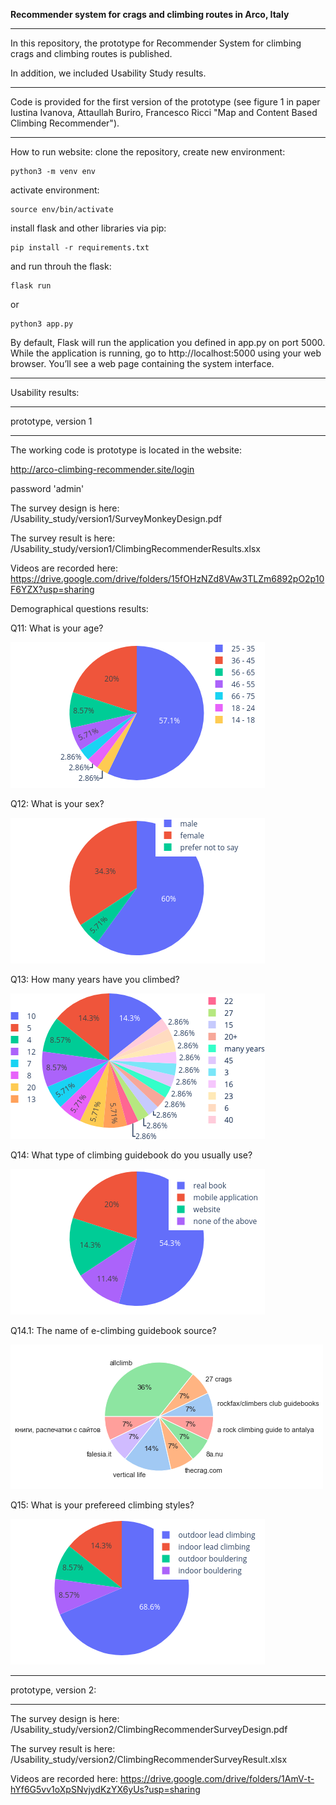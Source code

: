 **Recommender system for crags and climbing routes in Arco, Italy**
_______________________________________________________________________________________________________________

In this repository, the prototype for Recommender System for climbing crags and climbing routes is published.

In addition, we included Usability Study results.
_______________________________________________________________________________________________________________
Code is provided for the first version of the prototype (see figure 1 in paper Iustina Ivanova, Attaullah Buriro, Francesco Ricci "Map and Content Based Climbing Recommender").
_______________________________________________________________________________________________________________

How to run website:
clone the repository, create new environment:
```
python3 -m venv env
```
activate environment:
```
source env/bin/activate
```
install flask and other libraries via pip:
```
pip install -r requirements.txt
```
and run throuh the flask:
```
flask run
```
or
```
python3 app.py
```
By default, Flask will run the application you defined in app.py on port 5000. While the application is running, go to http://localhost:5000 using your web browser. You’ll see a web page containing the system interface.
_______________________________________________________________________________________________________________
Usability results:
_______________________________________________________________________________________________________________
prototype, version 1
_______________________________________________________________________________________________________________
The working code is prototype is located in the website:

http://arco-climbing-recommender.site/login

password 'admin'

The survey design is here: /Usability_study/version1/SurveyMonkeyDesign.pdf

The survey result is here: /Usability_study/version1/ClimbingRecommenderResults.xlsx

Videos are recorded here: https://drive.google.com/drive/folders/15fOHzNZd8VAw3TLZm6892pO2p10F6YZX?usp=sharing

Demographical questions results:

Q11: What is your age?

![Question 11 summary](/Usability_study/version1/img/Q11.png?raw=true "Participants' age")

Q12: What is your sex?

![Question 12 summary](/Usability_study/version1/img/Q12.png?raw=true "Participants' sex")

Q13: How many years have you climbed?

![Question 13 summary](/Usability_study/version1/img/Q13.png?raw=true "Participants' climbing experience")

Q14: What type of climbing guidebook do you usually use?

![Question 14 summary](/Usability_study/version1/img/Q14.png?raw=true "Participants' type of climbing guidebooks")

Q14.1: The name of e-climbing guidebook source?

![Question 14.1 summary](/Usability_study/version1/img/Q14.1.png?raw=true "Name of e-climbing guidebook source")

Q15: What is your prefereed climbing styles?

![Question 15 summary](/Usability_study/version1/img/Q15.png?raw=true "Participants' climbing styles")
_______________________________________________________________________________________________________________
prototype, version 2:
_______________________________________________________________________________________________________________

The survey design is here: /Usability_study/version2/ClimbingRecommenderSurveyDesign.pdf

The survey result is here: /Usability_study/version2/ClimbingRecommenderSurveyResult.xlsx

Videos are recorded here: https://drive.google.com/drive/folders/1AmV-t-hYf6G5vv1oXpSNvjydKzYX6yUs?usp=sharing
